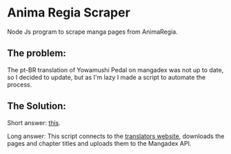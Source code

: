 # Anima Regia Scraper
Node Js program to scrape manga pages from AnimaRegia.

## The problem:
The pt-BR translation of Yowamushi Pedal on mangadex was not up to date, so I decided to update, but as I'm lazy I made a script to automate the process.

## The Solution:
Short answer: [this](https://github.com/ArthurSegato/AnimaRegiaScraper).

Long answer: This script connects to the [translators website](https://animaregia.net), downloads the pages and chapter titles and uploads them to the Mangadex API.

